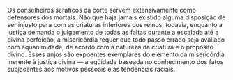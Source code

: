 ﻿Os conselheiros seráficos da corte servem extensivamente como defensores dos mortais. Não que haja jamais existido alguma disposição de ser injusto para com as criaturas inferiores dos reinos, todavia, enquanto a justiça demanda o julgamento de todas as faltas durante a escalada até a divina perfeição, a misericórdia requer que todo passo errado seja avaliado com equanimidade, de acordo com a natureza da criatura e o propósito divino. Esses anjos são expoentes exemplares do elemento da misericórdia inerente à justiça divina — a eqüidade baseada no conhecimento dos fatos subjacentes aos motivos pessoais e às tendências raciais.